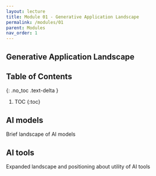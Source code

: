 ```yaml
---
layout: lecture
title: Module 01 - Generative Application Landscape
permalink: /modules/01
parent: Modules
nav_order: 1
---
```


## Generative Application Landscape


## Table of Contents
{: .no_toc .text-delta }

1. TOC
{:toc}


## AI models
Brief landscape of AI models


## AI tools
Expanded landscape and positioning about utility of AI tools


